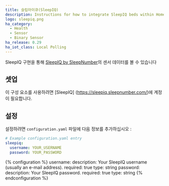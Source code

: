 ```yaml
---
title: 슬립아이큐(SleepIQ)
description: Instructions for how to integrate SleepIQ beds within Home Assistant.
logo: sleepiq.png
ha_category:
  - Health
  - Sensor
  - Binary Sensor
ha_release: 0.29
ha_iot_class: Local Polling
---
```


SleepIQ 구현을 통해 [SleepIQ by SleepNumber](https://www.sleepnumber.com/sleepiq-sleep-tracker)의 센서 데이터를 볼 수 있습니다

## 셋업

이 구성 요소를 사용하려면 [SleepIQ] (https://sleepiq.sleepnumber.com/)에 계정이 필요합니다.

## 설정

설정하려면 `configuration.yaml` 파일에 다음 정보를 추가하십시오 :

```yaml
# Example configuration.yaml entry
sleepiq:
  username: YOUR_USERNAME
  password: YOUR_PASSWORD
```

{% configuration %}
username:
  description: Your SleepIQ username (usually an e-mail address).
  required: true
  type: string
password:
  description: Your SleepIQ password.
  required: true
  type: string
{% endconfiguration %}
